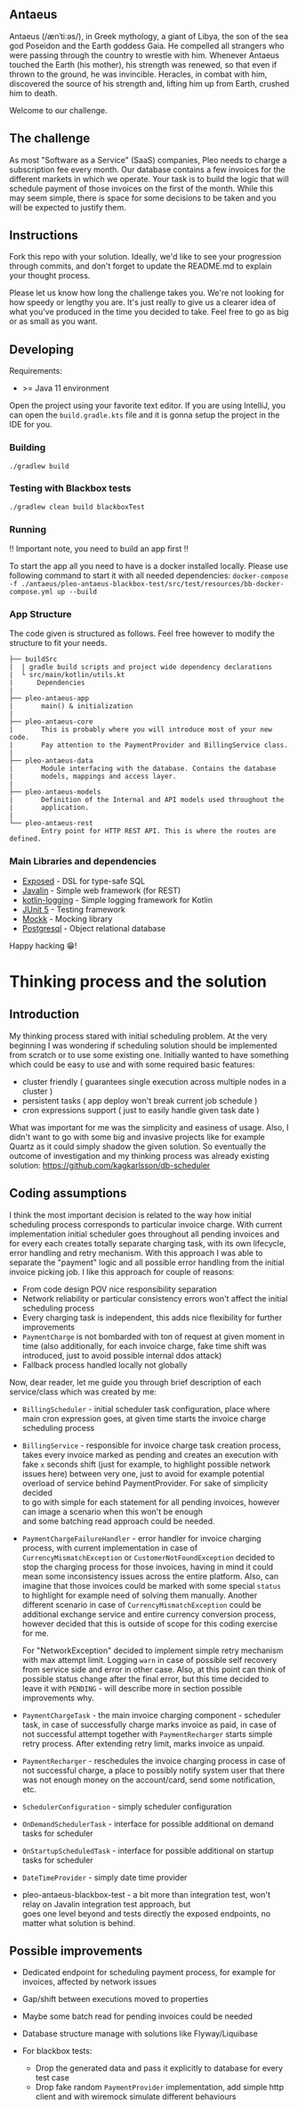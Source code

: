 ## Antaeus

Antaeus (/ænˈtiːəs/), in Greek mythology, a giant of Libya, the son of the sea god Poseidon and the Earth goddess Gaia. He compelled all strangers who were passing through the country to wrestle with him. Whenever Antaeus touched the Earth (his mother), his strength was renewed, so that even if thrown to the ground, he was invincible. Heracles, in combat with him, discovered the source of his strength and, lifting him up from Earth, crushed him to death.

Welcome to our challenge.

## The challenge

As most "Software as a Service" (SaaS) companies, Pleo needs to charge a subscription fee every month. Our database contains a few invoices for the different markets in which we operate. Your task is to build the logic that will schedule payment of those invoices on the first of the month. While this may seem simple, there is space for some decisions to be taken and you will be expected to justify them.

## Instructions

Fork this repo with your solution. Ideally, we'd like to see your progression through commits, and don't forget to update the README.md to explain your thought process.

Please let us know how long the challenge takes you. We're not looking for how speedy or lengthy you are. It's just really to give us a clearer idea of what you've produced in the time you decided to take. Feel free to go as big or as small as you want.

## Developing

Requirements:
- \>= Java 11 environment

Open the project using your favorite text editor. If you are using IntelliJ, you can open the `build.gradle.kts` file and it is gonna setup the project in the IDE for you.

### Building

```
./gradlew build
```

### Testing with Blackbox tests

````
./gradlew clean build blackboxTest
````

### Running

!! Important note, you need to build an app first !!

To start the app all you need to have is a docker installed locally. Please use following command to start it with all needed dependencies:
`docker-compose -f ./antaeus/pleo-antaeus-blackbox-test/src/test/resources/bb-docker-compose.yml up --build`

### App Structure
The code given is structured as follows. Feel free however to modify the structure to fit your needs.
```
├── buildSrc
|  | gradle build scripts and project wide dependency declarations
|  └ src/main/kotlin/utils.kt 
|      Dependencies
|
├── pleo-antaeus-app
|       main() & initialization
|
├── pleo-antaeus-core
|       This is probably where you will introduce most of your new code.
|       Pay attention to the PaymentProvider and BillingService class.
|
├── pleo-antaeus-data
|       Module interfacing with the database. Contains the database 
|       models, mappings and access layer.
|
├── pleo-antaeus-models
|       Definition of the Internal and API models used throughout the
|       application.
|
└── pleo-antaeus-rest
        Entry point for HTTP REST API. This is where the routes are defined.
```

### Main Libraries and dependencies
* [Exposed](https://github.com/JetBrains/Exposed) - DSL for type-safe SQL
* [Javalin](https://javalin.io/) - Simple web framework (for REST)
* [kotlin-logging](https://github.com/MicroUtils/kotlin-logging) - Simple logging framework for Kotlin
* [JUnit 5](https://junit.org/junit5/) - Testing framework
* [Mockk](https://mockk.io/) - Mocking library
* [Postgresql](https://www.postgresql.org/) - Object relational database

Happy hacking 😁!

# Thinking process and the solution

## Introduction

My thinking process stared with initial scheduling problem. At the very beginning I was wondering if scheduling solution
should be implemented from scratch or to use some existing one. Initially wanted to have something which could be easy 
to use and with some required basic features:

* cluster friendly ( guarantees single execution across multiple nodes in a cluster )
* persistent tasks ( app deploy won't break current job schedule )
* cron expressions support ( just to easily handle given task date )

What was important for me was the simplicity and easiness of usage. Also, I didn't want to go with some big and invasive 
projects like for example Quartz as it could simply shadow the given solution. So eventually the outcome of investigation
and my thinking process was already existing solution: https://github.com/kagkarlsson/db-scheduler

## Coding assumptions

I think the most important decision is related to the way how initial scheduling process corresponds to particular
invoice charge. With current implementation initial scheduler goes throughout all pending invoices and for every each
creates totally separate charging task, with its own lifecycle, error handling and retry mechanism. With this approach I
was able to separate the "payment" logic and all possible error handling from the initial invoice picking job. I like
this approach for couple of reasons:

* From code design POV nice responsibility separation
* Network reliability or particular consistency errors won't affect the initial scheduling process
* Every charging task is independent, this adds nice flexibility for further improvements
* `PaymentCharge` is not bombarded with ton of request at given moment in time (also additionally, for each invoice
  charge, fake time shift was introduced, just to avoid possible internal ddos attack)
* Fallback process handled locally not globally

Now, dear reader, let me guide you through brief description of each service/class which was created by me:

* `BillingScheduler` - initial scheduler task configuration, place where main cron expression goes, at given time starts
  the invoice charge scheduling process

* `BillingService` - responsible for invoice charge task creation process, takes every invoice marked as pending and
  creates an execution with fake `x` seconds shift (just for example, to highlight possible network issues here) between
  very one, just to avoid for example potential overload of service behind PaymentProvider. For sake of simplicity
  decided  
  to go with simple for each statement for all pending invoices, however can image a scenario when this won't be
  enough  
  and some batching read approach could be needed.

* `PaymentChargeFailureHandler` - error handler for invoice charging process, with current implementation in case of
  `CurrencyMismatchException` or `CustomerNotFoundException` decided to stop the charging process for those invoices,
  having in mind it could mean some inconsistency issues across the entire platform. Also, can imagine that those
  invoices could be marked with some special `status` to highlight for example need of solving them manually. Another
  different scenario in case of `CurrencyMismatchException` could be additional exchange service and entire currency
  conversion process, however decided that this is outside of scope for this coding exercise for me.

  For "NetworkException" decided to implement simple retry mechanism with max attempt limit. Logging `warn` in case of
  possible self recovery from service side and error in other case. Also, at this point can think of possible status
  change after the final error, but this time decided to leave it with `PENDING` - will describe more in section
  possible improvements why.

* `PaymentChargeTask` - the main invoice charging component - scheduler task, in case of successfully charge marks
  invoice as paid, in case of not successful attempt together with `PaymentRecharger` starts simple retry process. After
  extending retry limit, marks invoice as unpaid.

* `PaymentRecharger` - reschedules the invoice charging process in case of not successful charge, a place to possibly
  notify system user that there was not enough money on the account/card, send some notification, etc.

* `SchedulerConfiguration` - simply scheduler configuration
* `OnDemandSchedulerTask` - interface for possible additional on demand tasks for scheduler
* `OnStartupScheduledTask` - interface for possible additional on startup tasks for scheduler

* `DateTimeProvider` - simply date time provider

* pleo-antaeus-blackbox-test - a bit more than integration test, won't relay on Javalin integration test approach, but  
  goes one level beyond and tests directly the exposed endpoints, no matter what solution is behind.  

## Possible improvements

* Dedicated endpoint for scheduling payment process, for example for invoices, affected by network issues 
* Gap/shift between executions moved to properties
* Maybe some batch read for pending invoices could be needed
* Database structure manage with solutions like Flyway/Liquibase

* For blackbox tests:
  * Drop the generated data and pass it explicitly to database for every test case
  * Drop fake random `PaymentProvider` implementation, add simple http client and with wiremock simulate
    different behaviours
